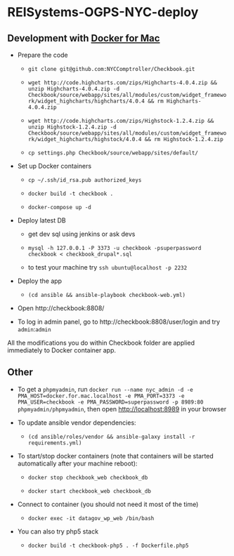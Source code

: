 # REISystems-OGPS-NYC-deploy

## Development with [Docker for Mac](https://www.docker.com/products/docker)
- Prepare the code
    - `git clone git@github.com:NYCComptroller/Checkbook.git`
    
    - `wget http://code.highcharts.com/zips/Highcharts-4.0.4.zip && unzip Highcharts-4.0.4.zip -d Checkbook/source/webapp/sites/all/modules/custom/widget_framework/widget_highcharts/highcharts/4.0.4 && rm Highcharts-4.0.4.zip`
    
    - `wget http://code.highcharts.com/zips/Highstock-1.2.4.zip && unzip Highstock-1.2.4.zip -d Checkbook/source/webapp/sites/all/modules/custom/widget_framework/widget_highcharts/highstock/4.0.4 && rm Highstock-1.2.4.zip`
    
    - `cp settings.php Checkbook/source/webapp/sites/default/`
    
- Set up Docker containers
    
    - `cp ~/.ssh/id_rsa.pub authorized_keys`
    
    - `docker build -t checkbook .`
    
    - `docker-compose up -d`
    
- Deploy latest DB
    
    - get dev sql using jenkins or ask devs
    
    - `mysql -h 127.0.0.1 -P 3373 -u checkbook -psuperpassword checkbook < checkbook_drupal*.sql`
    
    - to test your machine try `ssh ubuntu@localhost -p 2232`
    
- Deploy the app
    
    - `(cd ansible && ansible-playbook checkbook-web.yml)`
     
- Open http://checkbook:8808/

- To log in admin panel, go to http://checkbook:8808/user/login and try `admin`:`admin`

All the modifications you do within Checkbook folder are applied immediately to Docker container app.

## Other

- To get a `phpmyadmin`, run `docker run --name nyc_admin -d -e PMA_HOST=docker.for.mac.localhost -e PMA_PORT=3373 -e PMA_USER=checkbook -e PMA_PASSWORD=superpassword -p 8989:80 phpmyadmin/phpmyadmin`, then open [http://localhost:8989](http://localhost:8989) in your browser

- To update ansible vendor dependencies:

    - `(cd ansible/roles/vendor && ansible-galaxy install -r requirements.yml)`

- To start/stop docker containers (note that containers will be started automatically after your machine reboot):

    - `docker stop checkbook_web checkbook_db`
    
    - `docker start checkbook_web checkbook_db`
    
- Connect to container (you should not need it most of the time)

    - `docker exec -it datagov_wp_web /bin/bash`

- You can also try php5 stack

    - `docker build -t checkbook-php5 . -f Dockerfile.php5`
